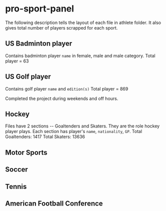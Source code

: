 # pro-sport-panel
The following description tells the layout of each file in athlete folder. It also gives total number of players scrapped for each sport.

## US Badminton player
Contains badminton player `name` in female, male and male category.
Total player = 63

## US  Golf player
Contains golf player `name` and `edition(s)`
Total player = 869

Completed the project during  weekends  and off hours.

## Hockey
Files have 2 sections -- Goaltenders and Skaters. They are the role hockey player plays. Each section has player's `name`, `nationality`, `GP`.
Total Goaltenders: 1417
Total Skaters: 13636

## Motor Sports

## Soccer

## Tennis

## American Football Conference



